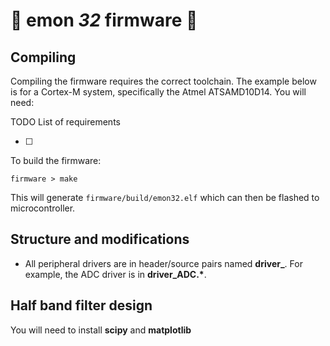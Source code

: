 # 🔌 emon _32_ firmware 🔌

## Compiling

Compiling the firmware requires the correct toolchain. The example below is for a Cortex-M system, specifically the Atmel ATSAMD10D14. You will need:

TODO List of requirements

  - [ ]

To build the firmware:

  `firmware > make`

This will generate `firmware/build/emon32.elf` which can then be flashed to microcontroller.

## Structure and modifications

 - All peripheral drivers are in header/source pairs named **driver_<PERIPHERAL>**. For example, the ADC driver is in **driver_ADC.\***.

## Half band filter design

You will need to install **scipy** and **matplotlib**
